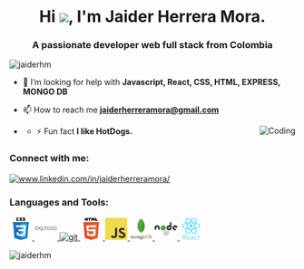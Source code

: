 <h1 align="center">Hi <img src="https://media.giphy.com/media/w1OBpBd7kJqHrJnJ13/giphy.gif" width="50">, I'm Jaider Herrera Mora.</h1>

<h3 align="center">A passionate developer web full stack from Colombia</h3>

<p align="left"> <img src="https://komarev.com/ghpvc/?username=jaiderhm&label=Profile%20views&color=0e75b6&style=flat" alt="jaiderhm" /> </p>


- 🤝 I’m looking for help with **Javascript, React, CSS, HTML, EXPRESS, MONGO DB**

- 📫 How to reach me **jaiderherreramora@gmail.com**
- - ⚡ Fun fact **I like HotDogs.**
<a target="_blank" rel="noopener noreferrer nofollow" href="https://camo.githubusercontent.com/e452efb28438ca145ff71360ef211395cce11753fd367e1fec17fca194c0dc43/68747470733a2f2f6d656469612e67697068792e636f6d2f6d656469612f616f39445569544b48363058532f67697068792e676966" data-target="animated-image.originalLink"><img align="right" alt="Coding" src="https://camo.githubusercontent.com/e452efb28438ca145ff71360ef211395cce11753fd367e1fec17fca194c0dc43/68747470733a2f2f6d656469612e67697068792e636f6d2f6d656469612f616f39445569544b48363058532f67697068792e676966" data-canonical-src="https://media.giphy.com/media/ao9DUiTKH60XS/giphy.gif" style="max-width: 100%; display: inline-block;" data-target="animated-image.originalImage"></a>
<h3 align="left">Connect with me:</h3>
<p align="left">
<a href="https://linkedin.com/in/www.linkedin.com/in/jaiderherreramora/" target="blank"><img align="center" src="https://raw.githubusercontent.com/rahuldkjain/github-profile-readme-generator/master/src/images/icons/Social/linked-in-alt.svg" alt="www.linkedin.com/in/jaiderherreramora/" height="30" width="40" /></a>
</p>


<h3 align="left">Languages and Tools:</h3>
<p align="left"> <a href="https://www.w3schools.com/css/" target="_blank" rel="noreferrer"> <img src="https://raw.githubusercontent.com/devicons/devicon/master/icons/css3/css3-original-wordmark.svg" alt="css3" width="40" height="40"/> </a> <a href="https://expressjs.com" target="_blank" rel="noreferrer"> <img src="https://raw.githubusercontent.com/devicons/devicon/master/icons/express/express-original-wordmark.svg" alt="express" width="40" height="40"/> </a> <a href="https://git-scm.com/" target="_blank" rel="noreferrer"> <img src="https://www.vectorlogo.zone/logos/git-scm/git-scm-icon.svg" alt="git" width="40" height="40"/> </a> <a href="https://www.w3.org/html/" target="_blank" rel="noreferrer"> <img src="https://raw.githubusercontent.com/devicons/devicon/master/icons/html5/html5-original-wordmark.svg" alt="html5" width="40" height="40"/> </a> <a href="https://developer.mozilla.org/en-US/docs/Web/JavaScript" target="_blank" rel="noreferrer"> <img src="https://raw.githubusercontent.com/devicons/devicon/master/icons/javascript/javascript-original.svg" alt="javascript" width="40" height="40"/> </a> <a href="https://www.mongodb.com/" target="_blank" rel="noreferrer"> <img src="https://raw.githubusercontent.com/devicons/devicon/master/icons/mongodb/mongodb-original-wordmark.svg" alt="mongodb" width="40" height="40"/> </a> <a href="https://nodejs.org" target="_blank" rel="noreferrer"> <img src="https://raw.githubusercontent.com/devicons/devicon/master/icons/nodejs/nodejs-original-wordmark.svg" alt="nodejs" width="40" height="40"/> </a> <a href="https://reactjs.org/" target="_blank" rel="noreferrer"> <img src="https://raw.githubusercontent.com/devicons/devicon/master/icons/react/react-original-wordmark.svg" alt="react" width="40" height="40"/> </a> </p>

<p><img align="center" src="https://github-readme-stats.vercel.app/api/top-langs?username=jaiderhm&show_icons=true&locale=en&layout=compact" alt="jaiderhm" /></p>
